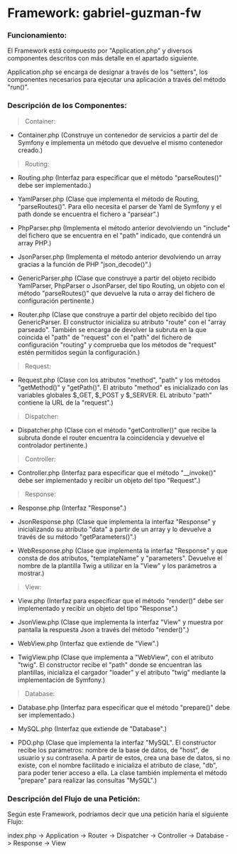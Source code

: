 # Framework: gabriel-guzman-fw


### Funcionamiento:


El Framework está compuesto por "Application.php" y diversos componentes descritos con más detalle en el apartado siguiente.

Application.php se encarga de designar a través de los "setters", los componentes necesarios para ejecutar una aplicación a través del método "run()". 


### Descripción de los Componentes:

> Container:

- Container.php
(Construye un contenedor de servicios a partir del de Symfony e implementa un método que devuelve el mismo contenedor creado.)


> Routing:

- Routing.php
(Interfaz para especificar que el método "parseRoutes()" debe ser implementado.)

- YamlParser.php
(Clase que implementa el método de Routing, "parseRoutes()". Para ello necesita el parser de Yaml de Symfony y el path donde se encuentra el fichero a "parsear".)

- PhpParser.php
(Implementa el método anterior devolviendo un "include" del fichero que se encuentra en el "path" indicado, que contendrá un array PHP.)

- JsonParser.php
(Implementa el método anterior devolviendo un array gracias a la función de PHP "json_decode()".)

- GenericParser.php
(Clase que construye a partir del objeto recibido YamlParser, PhpParser o JsonParser, del tipo Routing, un objeto con el método "parseRoutes()" que devuelve la ruta o array del fichero de configuración pertinente.)

- Router.php
(Clase que construye a partir del objeto recibido del tipo GenericParser. El constructor inicializa su atributo "route" con el "array parseado". También se encarga de devolver la subruta en la que coincida el "path" de "request" con el "path" del fichero de configuración "routing" y comprueba que los métodos de "request" estén permitidos según la configuración.)


> Request:

- Request.php
(Clase con los atributos "method", "path" y los métodos "getMethod()" y "getPath()". El atributo "method" es inicializado con las variables globales $_GET, $_POST y $_SERVER. EL atributo "path" contiene la URL de la "request".)


> Dispatcher:

- Dispatcher.php
(Clase con el método "getController()" que recibe la subruta donde el router encuentra la coincidencia y devuelve el controlador pertinente.)


> Controller:

- Controller.php
(Interfaz para especificar que el método "__invoke()" debe ser implementado y recibir un objeto del tipo "Request".)


> Response:

- Response.php
(Interfaz "Response".)

- JsonResponse.php
(Clase que implementa la interfaz "Response" y inicializando su atributo "data" a partir de un array y lo devuelve a través de su método "getParameters()".)

- WebResponse.php
(Clase que implementa la interfaz "Response" y que consta de dos atributos, "templateName" y "parameters". Devuelve el nombre de la plantilla Twig a utilizar en la "View" y los parámetros a mostrar.)


> View:

- View.php
(Interfaz para especificar que el método "render()" debe ser implementado y recibir un objeto del tipo "Response".)

- JsonView.php
(Clase que implementa la interfaz "View" y muestra por pantalla la respuesta Json a través del método "render()".)

- WebView.php
(Interfaz que extiende de "View".)

- TwigView.php
(Clase que implementa a "WebView", con el atributo "twig". El constructor recibe el "path" donde se encuentran las plantillas, inicializa el cargador "loader" y el atributo "twig" mediante la implementación de Symfony.)


> Database:

- Database.php
(Interfaz para especificar que el método "prepare()" debe ser implementado.)

- MySQL.php
(Interfaz que extiende de "Database".)

- PDO.php
(Clase que implementa la interfaz "MySQL". El constructor recibe los parámetros: nombre de la base de datos, de "host", de usuario y su contraseña. A partir de estos, crea una base de datos, si no existe, con el nombre facilitado e inicializa el atributo de clase, "db", para poder tener acceso a ella. La clase también implementa el método "prepare" para realizar las consultas "MySQL".)


### Descripción del Flujo de una Petición:

Según este Framework, podríamos decir que una petición haría el siguiente Flujo:

index.php -> Application -> Router -> Dispatcher -> Controller -> Database -> Response -> View

